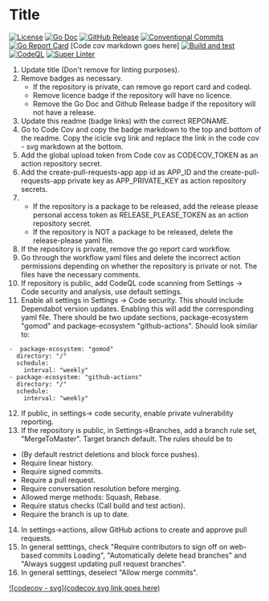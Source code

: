 # Title

[![License](https://img.shields.io/github/license/andrew-field/REPONAME)](./LICENSE)
[![Go Doc](https://pkg.go.dev/badge/github.com/andrew-field/REPONAME?status.svg)](https://pkg.go.dev/github.com/andrew-field/REPONAME "GoDoc")
[![GitHub Release](https://img.shields.io/github/v/release/andrew-field/REPONAME)](https://github.com/andrew-field/REPONAME/releases/latest "GitHub release")
[![Conventional Commits](https://img.shields.io/badge/Conventional%20Commits-1.0.0-yellow.svg)](https://conventionalcommits.org)
[![Go Report Card](https://goreportcard.com/badge/github.com/andrew-field/REPONAME)](https://goreportcard.com/report/github.com/andrew-field/REPONAME)
[Code cov markdown goes here]
[![Build and test](https://github.com/andrew-field/REPONAME/actions/workflows/build-test.yml/badge.svg)](https://github.com/andrew-field/REPONAME/actions/workflows/build-test.yml)
[![CodeQL](https://github.com/andrew-field/REPONAME/actions/workflows/github-code-scanning/codeql/badge.svg)](https://github.com/andrew-field/REPONAME/actions/workflows/github-code-scanning/codeql)
[![Super Linter](https://github.com/andrew-field/REPONAME/actions/workflows/super-linter.yml/badge.svg)](https://github.com/andrew-field/REPONAME/actions/workflows/super-linter.yml)

1. Update title (Don't remove for linting purposes).
2. Remove badges as necessary.
   - If the repository is private, can remove go report card and codeql.
   - Remove licence badge if the repository will have no licence.
   - Remove the Go Doc and Github Release badge if the repository will not have a release.
3. Update this readme (badge links) with the correct REPONAME.
4. Go to Code Cov and copy the badge markdown to the top and bottom of the readme. Copy the icicle svg link and replace the link in the code cov - svg markdown at the bottom.
5. Add the global upload token from Code cov as CODECOV_TOKEN as an action repository secret.
6. Add the create-pull-requests-app app id as APP_ID and the create-pull-requests-app private key as APP_PRIVATE_KEY as action repository secrets.
7. - If the repository is a package to be released, add the release please personal access token as RELEASE_PLEASE_TOKEN as an action repository secret.
   - If the repository is NOT a package to be released, delete the release-please yaml file.
8. If the repository is private, remove the go report card workflow.
9. Go through the workflow yaml files and delete the incorrect action permissions depending on whether the repository is private or not. The files have the necessary comments.
10. If repository is public, add CodeQL code scanning from Settings -> Code security and analysis, use default settings.
11. Enable all settings in Settings -> Code security. This should include Dependabot version updates. Enabling this will add the corresponding yaml file. There should be two update sections, package-ecosystem "gomod" and package-ecosystem "github-actions". Should look similar to:
  ```
  -  package-ecosystem: "gomod"
    directory: "/"
    schedule:
      interval: "weekly"
  - package-ecosystem: "github-actions"
    directory: "/"
    schedule:
      interval: "weekly"
  ```
12. If public, in settings-> code security, enable private vulnerability reporting.
13. If the repository is public, in Settings->Branches, add a branch rule set, "MergeToMaster". Target branch default. The rules should be to
 - (By default restrict deletions and block force pushes).
 - Require linear history.
 - Require signed commits.
 - Require a pull request.
 - Require conversation resolution before merging.
 - Allowed merge methods: Squash, Rebase.
 - Require status checks (Call build and test action).
 - Require the branch is up to date.
14. In settings->actions, allow GitHub actions to create and approve pull requests.
15. In general setttings, check "Require contributors to sign off on web-based commits Loading", "Automatically delete head branches" and "Always suggest updating pull request branches".
16. In general setttings, deselect "Allow merge commits".

[![codecov - svg](codecov svg link goes here)](https://codecov.io/gh/andrew-field/REPONAME)
